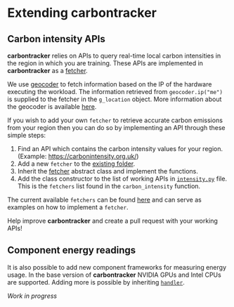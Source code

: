 # Extending **carbontracker**

## Carbon intensity APIs

**carbontracker** relies on APIs to query real-time local carbon intensities in the region in which you are training. These APIs are implemented in **carbontracker** as a [fetcher](https://github.com/lfwa/carbontracker/blob/master/carbontracker/emissions/intensity/fetcher.py).

We use [geocoder](https://github.com/DenisCarriere/geocoder) to fetch information based on the IP of the hardware executing the workload. The information retrieved from `geocoder.ip("me")` is supplied to the fetcher in the `g_location` object. More information about the geocoder is available [here](https://geocoder.readthedocs.io/).

If you wish to add your own `fetcher` to retrieve accurate carbon emissions from your region then you can do so by implementing an API through these simple steps:

1. Find an API which contains the carbon intensity values for your region. (Example: https://carbonintensity.org.uk/)
2. Add a new `fetcher` to the [existing folder](https://github.com/lfwa/carbontracker/tree/master/carbontracker/emissions/intensity/fetchers).
3. Inherit the [fetcher](https://github.com/lfwa/carbontracker/blob/master/carbontracker/emissions/intensity/fetcher.py) abstract class and implement the functions.
4. Add the class constructor to the list of working APIs in [`intensity.py`](https://github.com/lfwa/carbontracker/blob/master/carbontracker/emissions/intensity/intensity.py#L42) file. This is the `fetchers` list found in the `carbon_intensity` function.

The current available `fetchers` can be found [here](https://github.com/lfwa/carbontracker/tree/master/carbontracker/emissions/intensity/fetchers) and can serve as examples on how to implement a `fetcher`.

Help improve **carbontracker** and create a pull request with your working APIs!

## Component energy readings

It is also possible to add new component frameworks for measuring energy usage. In the base version of **carbontracker** NVIDIA GPUs and Intel CPUs are supported. Adding more is possible by inheriting [`handler`](https://github.com/lfwa/carbontracker/blob/master/carbontracker/components/handler.py).

*Work in progress*
